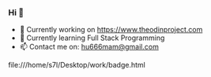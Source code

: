 ### Hi 👋

- 🔭 Currently working on https://www.theodinproject.com
- 🌱 Currently learning Full Stack Programming
- 📫 Contact me on: hu666mam@gmail.com

file:///home/s7l/Desktop/work/badge.html
